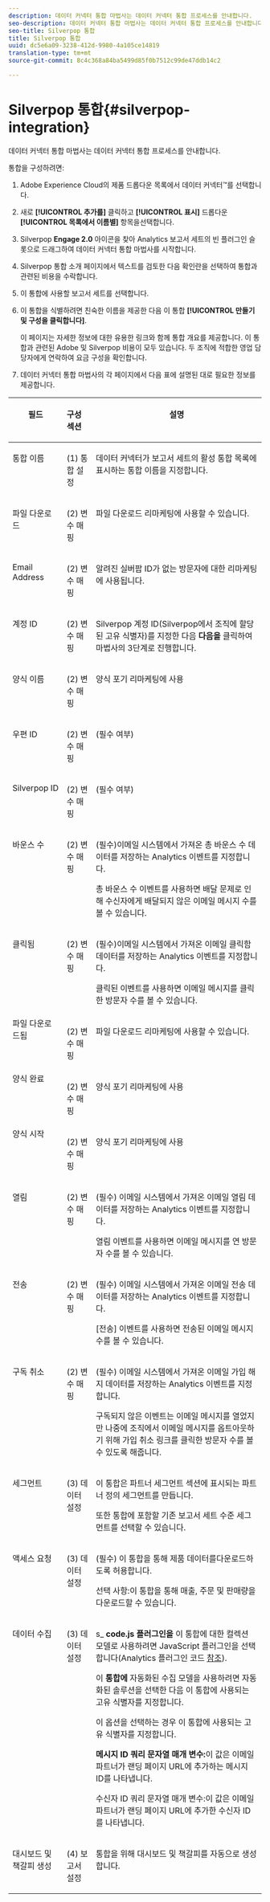 ```yaml
---
description: 데이터 커넥터 통합 마법사는 데이터 커넥터 통합 프로세스를 안내합니다.
seo-description: 데이터 커넥터 통합 마법사는 데이터 커넥터 통합 프로세스를 안내합니다.
seo-title: Silverpop 통합
title: Silverpop 통합
uuid: dc5e6a09-3238-412d-9980-4a105ce14819
translation-type: tm+mt
source-git-commit: 8c4c368a84ba5499d85f0b7512c99de47ddb14c2

---
```



# Silverpop 통합{#silverpop-integration}

데이터 커넥터 통합 마법사는 데이터 커넥터 통합 프로세스를 안내합니다.

통합을 구성하려면:

1. Adobe Experience Cloud의 제품 드롭다운 목록에서 데이터 커넥터™를 선택합니다.
1. 새로 **[!UICONTROL 추가를]** 클릭하고 **[!UICONTROL 표시]** 드롭다운 **[!UICONTROL 목록에서 이름별]** 항목을선택합니다.
1. Silverpop **Engage 2.0** 아이콘을 찾아 Analytics 보고서 세트의 빈 플러그인 슬롯으로 드래그하여 데이터 커넥터 통합 마법사를 시작합니다.
1. Silverpop 통합 소개 페이지에서 텍스트를 검토한 다음 확인란을 선택하여 통합과 관련된 비용을 수락합니다.
1. 이 통합에 사용할 보고서 세트를 선택합니다.
1. 이 통합을 식별하려면 친숙한 이름을 제공한 다음 이 통합 **[!UICONTROL 만들기 및 구성을 클릭합니다]**.

   이 페이지는 자세한 정보에 대한 유용한 링크와 함께 통합 개요를 제공합니다. 이 통합과 관련된 Adobe 및 Silverpop 비용이 모두 있습니다. 두 조직에 적합한 영업 담당자에게 연락하여 요금 구성을 확인합니다.
1. 데이터 커넥터 통합 마법사의 각 페이지에서 다음 표에 설명된 대로 필요한 정보를 제공합니다.

<table id="table_74EC1EEBE7A548AB878AA40187EBCD30"> 
 <thead> 
  <tr valign="top"> 
   <th colname="col2" class="entry"> <p> <b>필드</b> </p> </th> 
   <th colname="col03" valign="top" align="left" class="entry"> <p> <b>구성 섹션</b> </p> </th> 
   <th colname="col3" class="entry"> <p> <b>설명</b> </p> </th> 
  </tr> 
 </thead>
 <tbody> 
  <tr valign="top"> 
   <td colname="col2" valign="top" align="left"> <p>통합 이름 </p> </td> 
   <td colname="col03"> <p>(1) 통합 설정 </p> </td> 
   <td colname="col3"> <p>데이터 커넥터가 보고서 세트의 활성 통합 목록에 표시하는 통합 이름을 지정합니다. </p> </td> 
  </tr> 
  <tr valign="top"> 
   <td colname="col2" valign="top" align="left"> <p>파일 다운로드 </p> </td> 
   <td colname="col03"> <p>(2) 변수 매핑 </p> </td> 
   <td colname="col3"> <p> 파일 다운로드 리마케팅에 사용할 수 있습니다. </p> </td> 
  </tr> 
  <tr valign="top"> 
   <td colname="col2"> <p> Email Address </p> </td> 
   <td colname="col03"> <p>(2) 변수 매핑 </p> </td> 
   <td colname="col3"> <p>알려진 실버팝 ID가 없는 방문자에 대한 리마케팅에 사용됩니다. </p> </td> 
  </tr> 
  <tr valign="top"> 
   <td colname="col2"> <p>계정 ID </p> </td> 
   <td colname="col03"> <p>(2) 변수 매핑 </p> </td> 
   <td colname="col3"> <p>Silverpop 계정 ID(Silverpop에서 조직에 할당된 고유 식별자)를 지정한 다음 <b>다음을</b> 클릭하여 마법사의 3단계로 진행합니다. </p> </td> 
  </tr> 
  <tr valign="top"> 
   <td colname="col2"> <p>양식 이름 </p> </td> 
   <td colname="col03"> <p>(2) 변수 매핑 </p> </td> 
   <td colname="col3"> <p>양식 포기 리마케팅에 사용 </p> </td> 
  </tr> 
  <tr valign="top"> 
   <td colname="col2"> <p>우편 ID </p> </td> 
   <td colname="col03"> <p>(2) 변수 매핑 </p> </td> 
   <td colname="col3"> <p>(필수 여부) </p> </td> 
  </tr> 
  <tr valign="top"> 
   <td colname="col2"> <p>Silverpop ID </p> </td> 
   <td colname="col03"> <p>(2) 변수 매핑 </p> </td> 
   <td colname="col3"> <p>(필수 여부) </p> </td> 
  </tr> 
  <tr valign="top"> 
   <td colname="col2"> <p> 바운스 수 </p> </td> 
   <td colname="col03"> <p>(2) 변수 매핑 </p> </td> 
   <td colname="col3"> <p>(필수)이메일 시스템에서 가져온 총 바운스 수 데이터를 저장하는 Analytics 이벤트를 지정합니다. </p> <p>총 바운스 수 이벤트를 사용하면 배달 문제로 인해 수신자에게 배달되지 않은 이메일 메시지 수를 볼 수 있습니다. </p> </td> 
  </tr> 
  <tr valign="top"> 
   <td colname="col2"> <p>클릭됨 </p> </td> 
   <td colname="col03"> <p>(2) 변수 매핑 </p> </td> 
   <td colname="col3"> <p>(필수)이메일 시스템에서 가져온 이메일 클릭함 데이터를 저장하는 Analytics 이벤트를 지정합니다. </p> <p>클릭된 이벤트를 사용하면 이메일 메시지를 클릭한 방문자 수를 볼 수 있습니다. </p> </td> 
  </tr> 
  <tr valign="top"> 
   <td colname="col2"> 파일 다운로드됨 </td> 
   <td colname="col03"> <p>(2) 변수 매핑 </p> </td> 
   <td colname="col3"> <p> 파일 다운로드 리마케팅에 사용할 수 있습니다. </p> </td> 
  </tr> 
  <tr valign="top"> 
   <td colname="col2"> 양식 완료 </td> 
   <td colname="col03"> <p>(2) 변수 매핑 </p> </td> 
   <td colname="col3"> <p>양식 포기 리마케팅에 사용 </p> </td> 
  </tr> 
  <tr valign="top"> 
   <td colname="col2"> 양식 시작 </td> 
   <td colname="col03"> <p>(2) 변수 매핑 </p> </td> 
   <td colname="col3"> <p>양식 포기 리마케팅에 사용 </p> </td> 
  </tr> 
  <tr valign="top"> 
   <td colname="col2"> <p>열림 </p> </td> 
   <td colname="col03"> <p>(2) 변수 매핑 </p> </td> 
   <td colname="col3"> <p>(필수) 이메일 시스템에서 가져온 이메일 열림 데이터를 저장하는 Analytics 이벤트를 지정합니다. </p> <p>열림 이벤트를 사용하면 이메일 메시지를 연 방문자 수를 볼 수 있습니다. </p> </td> 
  </tr> 
  <tr valign="top"> 
   <td colname="col2"> <p>전송 </p> </td> 
   <td colname="col03"> <p>(2) 변수 매핑 </p> </td> 
   <td colname="col3"> <p>(필수) 이메일 시스템에서 가져온 이메일 전송 데이터를 저장하는 Analytics 이벤트를 지정합니다. </p> <p>[전송] 이벤트를 사용하면 전송된 이메일 메시지 수를 볼 수 있습니다. </p> </td> 
  </tr> 
  <tr valign="top"> 
   <td colname="col2"> <p>구독 취소 </p> </td> 
   <td colname="col03"> <p>(2) 변수 매핑 </p> </td> 
   <td colname="col3"> <p>(필수) 이메일 시스템에서 가져온 이메일 가입 해지 데이터를 저장하는 Analytics 이벤트를 지정합니다. </p> <p>구독되지 않은 이벤트는 이메일 메시지를 열었지만 나중에 조직에서 이메일 메시지를 옵트아웃하기 위해 가입 취소 링크를 클릭한 방문자 수를 볼 수 있도록 해줍니다. </p> </td> 
  </tr> 
  <tr valign="top"> 
   <td colname="col2"> <p>세그먼트 </p> </td> 
   <td colname="col03"> <p>(3) 데이터 설정 </p> </td> 
   <td colname="col3"> <p>이 통합은 파트너 세그먼트 섹션에 표시되는 파트너 정의 세그먼트를 만듭니다. </p> <p>또한 통합에 포함할 기존 보고서 세트 수준 세그먼트를 선택할 수 있습니다. </p> </td> 
  </tr> 
  <tr valign="top"> 
   <td colname="col2"> <p> 액세스 요청 </p> </td> 
   <td colname="col03"> <p>(3) 데이터 설정 </p> </td> 
   <td colname="col3"> <p> (필수) <span class="uicontrol"> 이 통합을 통해 제품 데이터를</span>다운로드하도록 허용합니다. </p> <p>선택 사항:이 통합을 통해 매출, 주문 및 판매량을 다운로드할 수 있습니다. </p> </td> 
  </tr> 
  <tr valign="top"> 
   <td colname="col2"> <p>데이터 수집 </p> </td> 
   <td colname="col03"> <p>(3) 데이터 설정 </p> </td> 
   <td colname="col3"> <p>s_ <b>code.js 플러그인을</b> 이 통합에 대한 컬렉션 모델로 사용하려면 JavaScript 플러그인을 선택합니다(Analytics 플러그인 코드 <a href="../silverpop-overview/silverpop-analytics-code.md"> 참조</a>). </p> <p>이 <b>통합에</b> 자동화된 수집 모델을 사용하려면 자동화된 솔루션을 선택한 다음 이 통합에 사용되는 고유 식별자를 지정합니다. </p> <p>이 옵션을 선택하는 경우 이 통합에 사용되는 고유 식별자를 지정합니다. </p> <p> <b>메시지 ID 쿼리 문자열 매개 변수:</b>이 값은 이메일 파트너가 랜딩 페이지 URL에 추가하는 메시지 ID를 나타냅니다. </p> <p> <b></b> 수신자 ID 쿼리 문자열 매개 변수:이 값은 이메일 파트너가 랜딩 페이지 URL에 추가한 수신자 ID를 나타냅니다. </p> </td> 
  </tr> 
  <tr valign="top"> 
   <td colname="col2"> <p>대시보드 및 책갈피 생성 </p> </td> 
   <td colname="col03"> <p>(4) 보고서 설정 </p> </td> 
   <td colname="col3"> <p>통합을 위해 대시보드 및 책갈피를 자동으로 생성합니다. </p> </td> 
  </tr> 
 </tbody> 
</table>

